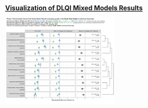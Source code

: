 ## [Visualization of DLQI Mixed Models Results](https://rpubs.com/acalatroni/718023)

<img src="https://raw.githubusercontent.com/agstn/WW/main/2021-01-13/dlqi_mixed.png" width="70%" height="70%">
